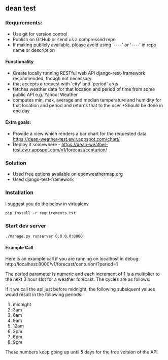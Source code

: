 
## dean test

### Requirements:
* Use git for version control
* Publish on GitHub or send us a compressed repo 
* If making publicly available, please avoid using '----' or ‘----’ in repo name or description

#### Functionality
* Create locally running RESTful web API django-rest-framework recommended, though not necessary
* that accepts a request with 'city' and 'period' args 
* fetches weather data for that location and period of time from some public API e.g. Yahoo! Weather 
* computes min, max, average and median temperature and humidity for that location and period and returns that to the user
*Should be done in one day

#### Extra goals:
* Provide a view which renders a bar chart for the requested data https://dean-weather-test.ew.r.appspot.com/chart/
* Deploy it somewhere - https://dean-weather-test.ew.r.appspot.com/v1/forecast/centurion/

### Solution
* Used free options available on openweathermap.org
* Used django-test-framework

### Installation
I suggest you do the below in virtualenv

```pip install -r requirements.txt```

### Start dev server
```./manage.py runserver 0.0.0.0:8000```

#### Example Call
Here is an example call if you are running on localhost in debug: 
http://localhost:8000/v1/forecast/centurion/?period=1

The period parameter is numeric and each increment of 1 is a multiplier to the next 3 hour slot for a weather forecast. The cycles are as follows:

If it we call the api just before midnight, the following subsiquent values would result in the following periods:

1) midnight
2) 3am
3) 6am
4) 9am
5) 12am
6) 3pm
7) 6pm
8) 9pm

These numbers keep going up until 5 days for the free version of the API.
